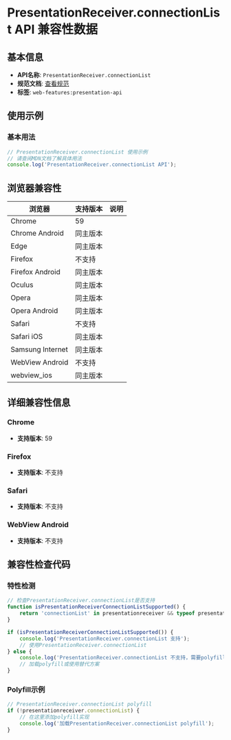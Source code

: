 # PresentationReceiver.connectionList API 兼容性数据

## 基本信息

- **API名称**: `PresentationReceiver.connectionList`
- **规范文档**: [查看规范](https://w3c.github.io/presentation-api/#dom-presentationreceiver-connectionlist)
- **标签**: `web-features:presentation-api`

## 使用示例

### 基本用法

```javascript
// PresentationReceiver.connectionList 使用示例
// 请查阅MDN文档了解具体用法
console.log('PresentationReceiver.connectionList API');
```

## 浏览器兼容性

| 浏览器 | 支持版本 | 说明 |
|--------|----------|------|
| Chrome | 59 |  |
| Chrome Android | 同主版本 |  |
| Edge | 同主版本 |  |
| Firefox | 不支持 |  |
| Firefox Android | 同主版本 |  |
| Oculus | 同主版本 |  |
| Opera | 同主版本 |  |
| Opera Android | 同主版本 |  |
| Safari | 不支持 |  |
| Safari iOS | 同主版本 |  |
| Samsung Internet | 同主版本 |  |
| WebView Android | 不支持 |  |
| webview_ios | 同主版本 |  |

## 详细兼容性信息

### Chrome

- **支持版本**: 59

### Firefox

- **支持版本**: 不支持

### Safari

- **支持版本**: 不支持

### WebView Android

- **支持版本**: 不支持

## 兼容性检查代码

### 特性检测

```javascript
// 检查PresentationReceiver.connectionList是否支持
function isPresentationReceiverConnectionListSupported() {
    return 'connectionList' in presentationreceiver && typeof presentationreceiver.connectionList === 'function';
}

if (isPresentationReceiverConnectionListSupported()) {
    console.log('PresentationReceiver.connectionList 支持');
    // 使用PresentationReceiver.connectionList
} else {
    console.log('PresentationReceiver.connectionList 不支持，需要polyfill');
    // 加载polyfill或使用替代方案
}
```

### Polyfill示例

```javascript
// PresentationReceiver.connectionList polyfill
if (!presentationreceiver.connectionList) {
    // 在这里添加polyfill实现
    console.log('加载PresentationReceiver.connectionList polyfill');
}
```

